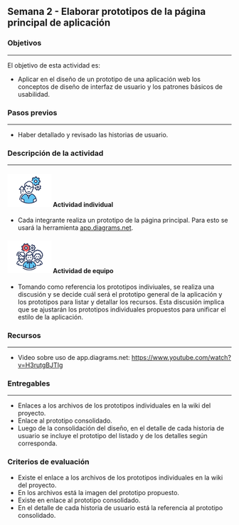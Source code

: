 ## Semana 2 - Elaborar prototipos de la página principal de aplicación

### Objetivos

---

El objetivo de esta actividad es:

- Aplicar en el diseño de un prototipo de una aplicación web los conceptos de diseño de interfaz de usuario y
  los patrones básicos de usabilidad.

### Pasos previos

---

- Haber detallado y revisado las historias de usuario.

### Descripción de la actividad

---

#### ![](./../../assets/images/individuo.png) Actividad individual

- Cada integrante realiza un prototipo de la página principal. Para esto se usará la herramienta [app.diagrams.net](http://app.diagrams.net).

#### ![](./../../assets/images/grupo.png) Actividad de equipo

- Tomando como referencia los prototipos indiviuales, se realiza una discusión y se decide cuál será el prototipo general de la aplicación y los prototipos para listar y detallar los recursos. Esta discusión implica que se ajustarán los prototipos individuales propuestos para unificar el estilo de la aplicación.

### Recursos

---

- Video sobre uso de app.diagrams.net: https://www.youtube.com/watch?v=H3rutgBJTIg

### Entregables

---

- Enlaces a los archivos de los prototipos individuales en la wiki del proyecto.
- Enlace al prototipo consolidado.
- Luego de la consolidación del diseño, en el detalle de cada historia de usuario se incluye el prototipo del listado y de los detalles según corresponda.

### Criterios de evaluación

- Existe el enlace a los archivos de los prototipos individuales en la wiki del proyecto.
- En los archivos está la imagen del prototipo propuesto.
- Existe en enlace al prototipo consolidado.
- En el detalle de cada historia de usuario está la referencia al prototipo consolidado.
